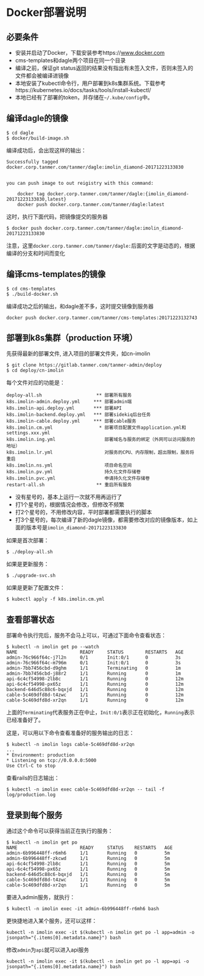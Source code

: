 # Docker部署说明

## 必要条件

- 安装并启动了Docker，下载安装参考https://www.docker.com
- cms-templates和dagle两个项目在同一个目录
- 编译之前，保证git status返回的结果没有指出有未签入文件，否则未签入的文件都会被编译进镜像
- 本地安装了kubectl命令行，用户部署到k8s集群系统。下载参考https://kubernetes.io/docs/tasks/tools/install-kubectl/
- 本地已经有了部署的token，并存储在`~/.kube/config`中。

## 编译dagle的镜像

    $ cd dagle
    $ docker/build-image.sh

编译成功后，会出现这样的输出：

    Successfully tagged docker.corp.tanmer.com/tanmer/dagle:imolin_diamond-20171223133830


    you can push image to out reigistry with this command:

        docker tag docker.corp.tanmer.com/tanmer/dagle:{imolin_diamond-20171223133830,latest}
        docker push docker.corp.tanmer.com/tanmer/dagle:latest

这时，执行下面代码，把镜像提交的服务器

    $ docker push docker.corp.tanmer.com/tanmer/dagle:imolin_diamond-20171223133830

注意，这里`docker.corp.tanmer.com/tanmer/dagle:`后面的文字是动态的，根据编译的分支和时间而变化

## 编译cms-templates的镜像

    $ cd cms-templates
    $ ./build-docker.sh

编译成功之后的输出，和dagle差不多，这时提交镜像到服务器

    docker push docker.corp.tanmer.com/tanmer/cms-templates:20171223132743

## 部署到k8s集群（production 环境）

先获得最新的部署文件, 进入项目的部署文件夹，如cn-imolin

    $ git clone https://gitlab.tanmer.com/tanmer-admin/deploy
    $ cd deploy/cn-imolin

每个文件对应的功能是：

    deploy-all.sh                    ** 部署所有服务
    k8s.imolin-admin.deploy.yml     *** 部署admin端
    k8s.imolin-api.deploy.yml       *** 部署API
    k8s.imolin-backend.deploy.yml   *** 部署sidekiq后台任务
    k8s.imolin-cable.deploy.yml     *** 部署cable服务
    k8s.imolin.cm.yml                 * 部署项目配置文件application.yml和settings.xxx.yml
    k8s.imolin.ing.yml                  部署域名与服务的绑定（外网可以访问服务的地址）
    k8s.imolin.lr.yml                   对服务的CPU、内存限制，超出限制，服务将重启
    k8s.imolin.ns.yml                   项目命名空间
    k8s.imolin.pv.yml                   持久化文件存储卷
    k8s.imolin.pvc.yml                  申请持久化文件存储卷
    restart-all.sh                   ** 重启所有服务

- 没有星号的，基本上运行一次就不用再运行了
- 打1个星号的，根据情况会修改，但修改不频繁
- 打2个星号的，不用修改内容，平时部署都需要执行的脚本
- 打3个星号的，每次编译了新的dagle镜像，都需要修改对应的镜像版本，如上面的版本号是`imolin_diamond-20171223133830`

如果是首次部署：

    $ ./deploy-all.sh

如果是更新服务：

    $ ./upgrade-svc.sh

如果是更新了配置文件：

    $ kubectl apply -f k8s.imolin.cm.yml

## 查看部署状态

部署命令执行完后，服务不会马上可以，可通过下面命令查看状态：

    $ kubectl -n imolin get po --watch
    NAME                       READY     STATUS        RESTARTS   AGE
    admin-76c966f64c-j7l2n     0/1       Init:0/1      0          3s
    admin-76c966f64c-m796m     0/1       Init:0/1      0          3s
    admin-7bb7456cbd-d9ghm     1/1       Terminating   0          1m
    admin-7bb7456cbd-j88r2     1/1       Running       0          1m
    api-6c4cf54998-2lb8c       1/1       Running       0          12m
    api-6c4cf54998-px65z       1/1       Running       0          12m
    backend-646d5c88c6-bqxjd   1/1       Running       0          12m
    cable-5c469dfd8d-t4zwc     1/1       Running       0          12m
    cable-5c469dfd8d-xr2qn     1/1       Running       0          12m

上面的`Terminating`代表服务正在中止，`Init:0/1`表示正在初始化，`Running`表示已经准备好了。

这是，可以用以下命令查看准备好的服务输出的日志：

    $ kubectl -n imolin logs cable-5c469dfd8d-xr2qn
    ...
    * Environment: production
    * Listening on tcp://0.0.0.0:5000
    Use Ctrl-C to stop

 查看rails的日志输出：

    $ kubectl -n imolin exec cable-5c469dfd8d-xr2qn -- tail -f log/production.log

## 登录到每个服务

通过这个命令可以获得当前正在执行的服务：

    $ kubectl -n imolin get po
    NAME                       READY     STATUS    RESTARTS   AGE
    admin-6b996448ff-r6mh6     1/1       Running   0          5m
    admin-6b996448ff-zkcwd     1/1       Running   0          5m
    api-6c4cf54998-2lb8c       1/1       Running   0          5m
    api-6c4cf54998-px65z       1/1       Running   0          5m
    backend-646d5c88c6-bqxjd   1/1       Running   0          5m
    cable-5c469dfd8d-t4zwc     1/1       Running   0          5m
    cable-5c469dfd8d-xr2qn     1/1       Running   0          5m

要进入admin服务，就执行：

    $ kubectl -n imolin exec -it admin-6b996448ff-r6mh6 bash

更快捷地进入某个服务，还可以这样：

    kubectl -n imolin exec -it $(kubectl -n imolin get po -l app=admin -o jsonpath="{.items[0].metadata.name}") bash

修改`admin`为`api`就可以进入api服务

    kubectl -n imolin exec -it $(kubectl -n imolin get po -l app=api -o jsonpath="{.items[0].metadata.name}") bash
